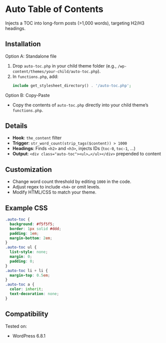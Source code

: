 # Auto Table of Contents

Injects a TOC into long-form posts (>1,000 words), targeting H2/H3 headings.

## Installation

Option A: Standalone file
1. Drop `auto-toc.php` in your child theme folder (e.g., `/wp-content/themes/your-child/auto-toc.php`).
2. In `functions.php`, add:
   ```php
   include get_stylesheet_directory() . '/auto-toc.php';
   ```

Option B: Copy-Paste
- Copy the contents of `auto-toc.php` directly into your child theme’s `functions.php`.

## Details

- **Hook**: `the_content` filter
- **Trigger**: `str_word_count(strip_tags($content)) > 1000`
- **Headings**: Finds `<h2>` and `<h3>`, injects IDs (`toc-0`, `toc-1`, …)
- **Output**: `<div class="auto-toc"><ul>…</ul></div>` prepended to content

## Customization

- Change word count threshold by editing `1000` in the code.
- Adjust regex to include `<h4>` or omit levels.
- Modify HTML/CSS to match your theme.

## Example CSS

```css
.auto-toc {
  background: #f5f5f5;
  border: 1px solid #ddd;
  padding: 1em;
  margin-bottom: 2em;
}
.auto-toc ul {
  list-style: none;
  margin: 0;
  padding: 0;
}
.auto-toc li + li {
  margin-top: 0.5em;
}
.auto-toc a {
  color: inherit;
  text-decoration: none;
}
```

## Compatibility

Tested on:
- WordPress 6.8.1
